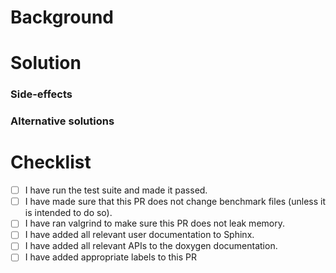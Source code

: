 # Background

# Solution

### Side-effects

### Alternative solutions 

# Checklist

- [ ] I have run the test suite and made it passed.
- [ ] I have made sure that this PR does not change benchmark files (unless it is intended to do so).
- [ ] I have ran valgrind to make sure this PR does not leak memory.
- [ ] I have added all relevant user documentation to Sphinx.
- [ ] I have added all relevant APIs to the doxygen documentation.
- [ ] I have added appropriate labels to this PR
